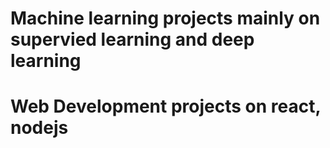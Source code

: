 # Machine learning projects mainly on supervied learning and deep learning 
# Web Development projects on react, nodejs 
